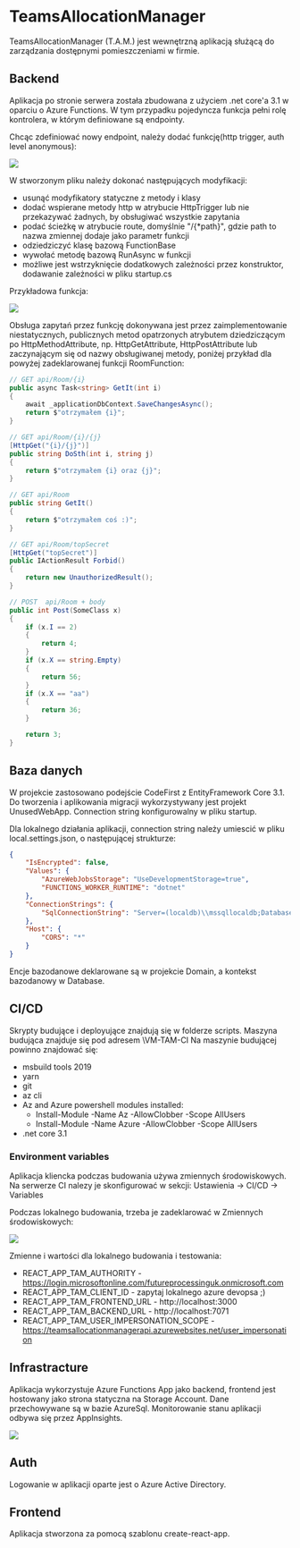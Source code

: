 # TeamsAllocationManager

TeamsAllocationManager (T.A.M.) jest wewnętrzną aplikacją służącą do zarządzania dostępnymi pomieszczeniami w firmie.

## Backend

Aplikacja po stronie serwera została zbudowana z  użyciem .net core'a 3.1 w oparciu o Azure Functions.
W tym przypadku pojedyncza funkcja pełni rolę kontrolera, w którym definiowane są endpointy.

Chcąc zdefiniować nowy endpoint, należy dodać funkcję(http trigger, auth level anonymous):

![](/images/readmd/newfunc.png)

W stworzonym pliku należy dokonać następujących modyfikacji:
- usunąć modyfikatory statyczne z metody i klasy
- dodać wspierane metody http w atrybucie HttpTrigger lub nie przekazywać żadnych, by obsługiwać wszystkie zapytania
- podać ścieżkę w atrybucie route, domyślnie "<nazwa encji>/{*path}", gdzie path to nazwa zmiennej dodaje jako parametr funkcji
- odziedziczyć klasę bazową FunctionBase
- wywołać metodę bazową RunAsync w funkcji
- możliwe jest wstrzyknięcie dodatkowych zależności przez konstruktor, dodawanie zależności w pliku startup.cs

Przykładowa funkcja:

![](/images/readmd/funcRoom.png)

Obsługa zapytań przez funkcję dokonywana jest przez zaimplementowanie niestatycznych, publicznych metod opatrzonych atrybutem dziedziczącym po HttpMethodAttribute, np. HttpGetAttribute, HttpPostAttribute lub zaczynającym się od nazwy obsługiwanej metody, poniżej przykład dla powyżej zadeklarowanej funkcji RoomFunction:

```c#
// GET api/Room/{i}
public async Task<string> GetIt(int i)
{
    await _applicationDbContext.SaveChangesAsync();
    return $"otrzymałem {i}";
}

// GET api/Room/{i}/{j}
[HttpGet("{i}/{j}")]
public string DoSth(int i, string j)
{
    return $"otrzymałem {i} oraz {j}";
}

// GET api/Room
public string GetIt()
{
    return $"otrzymałem coś :)";
}

// GET api/Room/topSecret
[HttpGet("topSecret")]
public IActionResult Forbid()
{
    return new UnauthorizedResult();
}

// POST  api/Room + body
public int Post(SomeClass x)
{
    if (x.I == 2)
    {
        return 4;
    }
    if (x.X == string.Empty)
    {
        return 56;
    }
    if (x.X == "aa")
    {
        return 36;
    }

    return 3;
}
```

## Baza danych
W projekcie zastosowano podejście CodeFirst z EntityFramework Core 3.1.
Do tworzenia i aplikowania migracji wykorzystywany jest projekt UnusedWebApp. Connection string konfigurowalny w pliku startup.

Dla lokalnego działania aplikacji, connection string należy umiescić w pliku local.settings.json, o następującej strukturze:

```json
{
    "IsEncrypted": false,
    "Values": {
        "AzureWebJobsStorage": "UseDevelopmentStorage=true",
        "FUNCTIONS_WORKER_RUNTIME": "dotnet"
    },
    "ConnectionStrings": {
        "SqlConnectionString": "Server=(localdb)\\mssqllocaldb;Database=Test;ConnectRetryCount=0"
    },
    "Host": {
        "CORS": "*"
    }
}
```
Encje bazodanowe deklarowane są w projekcie Domain, a kontekst bazodanowy w Database.

## CI/CD
Skrypty budujące i deployujące znajdują się w folderze scripts.
Maszyna budująca znajduje się pod adresem \\VM-TAM-CI
Na maszynie budującej powinno znajdować się:
- msbuild tools 2019
- yarn
- git
- az cli
- Az and Azure powershell modules installed:
    - Install-Module -Name Az -AllowClobber -Scope AllUsers
    - Install-Module -Name Azure -AllowClobber -Scope AllUsers
- .net core 3.1

### Environment variables
Aplikacja kliencka podczas budowania używa zmiennych środowiskowych. Na serwerze CI nalezy je skonfigurować w sekcji:
Ustawienia -> CI/CD -> Variables

Podczas lokalnego budowania, trzeba je zadeklarować w Zmiennych środowiskowych:

![](/images/readmd/var.png)

Zmienne i wartości dla lokalnego budowania i testowania:
- REACT_APP_TAM_AUTHORITY - https://login.microsoftonline.com/futureprocessinguk.onmicrosoft.com
- REACT_APP_TAM_CLIENT_ID - zapytaj lokalnego azure devopsa ;)
- REACT_APP_TAM_FRONTEND_URL - http://localhost:3000
- REACT_APP_TAM_BACKEND_URL - http://localhost:7071
- REACT_APP_TAM_USER_IMPERSONATION_SCOPE - https://teamsallocationmanagerapi.azurewebsites.net/user_impersonation 

## Infrastracture
Aplikacja wykorzystuje Azure Functions App jako backend, frontend jest hostowany jako strona statyczna na Storage Account.
Dane przechowywane są w bazie AzureSql. Monitorowanie stanu aplikacji odbywa się przez AppInsights.

![](/images/readmd/infr.png)

## Auth
Logowanie w aplikacji oparte jest o Azure Active Directory.

## Frontend
Aplikacja stworzona za pomocą szablonu create-react-app.